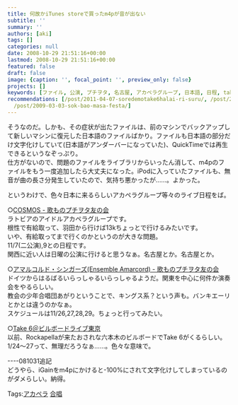 ```yaml
---
title: 何故かiTunes storeで買ったm4pが音が出ない
subtitle: ''
summary: ''
authors: [aki]
tags: []
categories: null
date: 2008-10-29 21:51:16+00:00
lastmod: 2008-10-29 21:51:16+00:00
featured: false
draft: false
image: {caption: '', focal_point: '', preview_only: false}
projects: []
keywords: [ファイル, 公演, プチヲタ, 名古屋, アカペラグループ, 日本語, 日程, take, '27', マシン]
recommendations: [/post/2011-04-07-soredemotake6halai-ri-suru/, /post/2011-02-08-take6ga2011-slash-05-slash-3031nilai-ri-gong-yan/,
  /post/2009-03-03-sok-bao-masa-festa/]
---
```

そうなのだ。しかも、その症状が出たファイルは、前のマシンでバックアップして新しいマシンに復元した日本語のファイルばかり。ファイルも日本語の部分だけ文字化けしていて(日本語がアンダーバーになっていた)、QuickTimeでは再生できるというなぞっぷり。  
仕方がないので、問題のファイルをライブラリからいったん消して、m4pのファイルをもう一度追加したら大丈夫になった。iPodに入っていたファイルも、無音が曲の長さ分発生していたので、気持ち悪かったが……。よかった。  
  
というわけで、色々日本に来るらしいアカペラグループ等々のライブ日程をば。  
  
○[COSMOS - 歌ものプチヲタ友の会](http://d.hatena.ne.jp/maru2004/20081023)  
ラトビアのアイドルアカペラグループです。  
根性で有給取って、羽田から行けば13kちょっとで行けるみたいです。  
いや、有給取ってまで行くのかというのが大きな問題。  
11/7(二公演),9との日程です。  
関西に近い人は日曜の公演に行けると思うなぁ。名古屋とか。名古屋とか。  
  
○[アマルコルド・シンガーズ(Ensemble Amarcord) - 歌ものプチヲタ友の会](http://d.hatena.ne.jp/maru2004/20081024/p1)  
ドイツからはるばるいらっしゃるいらっしゃるようだ。関東を中心に何件か演奏会をやるらしい。  
教会の少年合唱団あがりということで、キングス系？という声も。バンキエーリとかとは違うのかなぁ。  
スケジュールは11/26,27,28,29。ちょっと行ってみたい。  
  
○[Take 6＠ビルボードライブ東京](http://www.billboard-live.com/pg/shop/show/index.php?mode=detail1&event=6658&shop=1)  
以前、Rockapellaが来たおされな六本木のビルボードでTake 6がくるらしい。  
1/24〜27って、無理だろうなぁ……。色々な意味で。  
  
----081031追記  
どうやら、iGainをm4pにかけると-100%にされて文字化けしてしまっているのがダメらしい。納得。

Tags:[アカペラ](http://mrk0369.exblog.jp/tags/%E3%82%A2%E3%82%AB%E3%83%9A%E3%83%A9/) [合唱](http://mrk0369.exblog.jp/tags/%E5%90%88%E5%94%B1/) 


